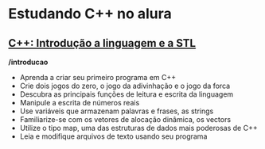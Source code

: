 # Estudando C++ no alura

## [C++: Introdução a linguagem e a STL](https://cursos.alura.com.br/course/cpp-introducao-a-linguagem)

**/introducao**

- Aprenda a criar seu primeiro programa em C++
- Crie dois jogos do zero, o jogo da adivinhação e o jogo da forca
- Descubra as principais funções de leitura e escrita da linguagem
- Manipule a escrita de números reais
- Use variáveis que armazenam palavras e frases, as strings
- Familiarize-se com os vetores de alocação dinâmica, os vectors
- Utilize o tipo map, uma das estruturas de dados mais poderosas de C++
- Leia e modifique arquivos de texto usando seu programa